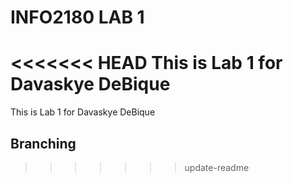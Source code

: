 # INFO2180 LAB 1

<<<<<<< HEAD
This is Lab 1 for Davaskye DeBique
=======
This is Lab 1 for Davaskye DeBique

## Branching
>>>>>>> update-readme
